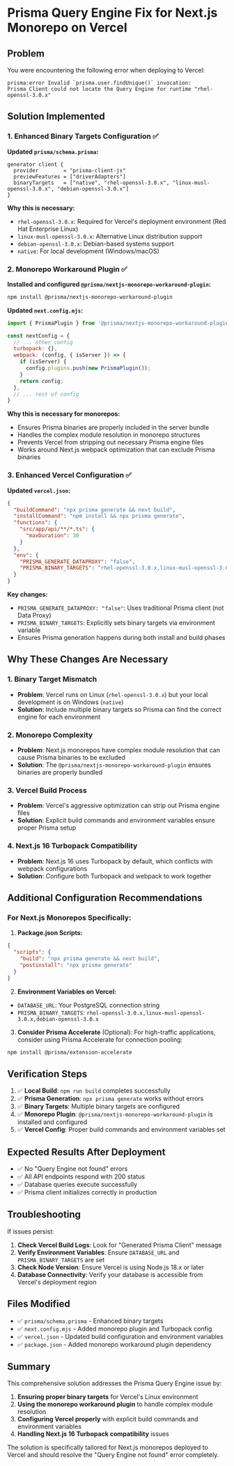 # Prisma Query Engine Fix for Next.js Monorepo on Vercel

## Problem
You were encountering the following error when deploying to Vercel:
```
prisma:error Invalid `prisma.user.findUnique()` invocation:
Prisma Client could not locate the Query Engine for runtime "rhel-openssl-3.0.x"
```

## Solution Implemented

### 1. Enhanced Binary Targets Configuration ✅

**Updated `prisma/schema.prisma`:**
```prisma
generator client {
  provider        = "prisma-client-js"
  previewFeatures = ["driverAdapters"]
  binaryTargets   = ["native", "rhel-openssl-3.0.x", "linux-musl-openssl-3.0.x", "debian-openssl-3.0.x"]
}
```

**Why this is necessary:**
- `rhel-openssl-3.0.x`: Required for Vercel's deployment environment (Red Hat Enterprise Linux)
- `linux-musl-openssl-3.0.x`: Alternative Linux distribution support
- `debian-openssl-3.0.x`: Debian-based systems support
- `native`: For local development (Windows/macOS)

### 2. Monorepo Workaround Plugin ✅

**Installed and configured `@prisma/nextjs-monorepo-workaround-plugin`:**

```bash
npm install @prisma/nextjs-monorepo-workaround-plugin
```

**Updated `next.config.mjs`:**
```javascript
import { PrismaPlugin } from '@prisma/nextjs-monorepo-workaround-plugin';

const nextConfig = {
  // ... other config
  turbopack: {},
  webpack: (config, { isServer }) => {
    if (isServer) {
      config.plugins.push(new PrismaPlugin());
    }
    return config;
  },
  // ... rest of config
}
```

**Why this is necessary for monorepos:**
- Ensures Prisma binaries are properly included in the server bundle
- Handles the complex module resolution in monorepo structures
- Prevents Vercel from stripping out necessary Prisma engine files
- Works around Next.js webpack optimization that can exclude Prisma binaries

### 3. Enhanced Vercel Configuration ✅

**Updated `vercel.json`:**
```json
{
  "buildCommand": "npx prisma generate && next build",
  "installCommand": "npm install && npx prisma generate",
  "functions": {
    "src/app/api/**/*.ts": {
      "maxDuration": 30
    }
  },
  "env": {
    "PRISMA_GENERATE_DATAPROXY": "false",
    "PRISMA_BINARY_TARGETS": "rhel-openssl-3.0.x,linux-musl-openssl-3.0.x,debian-openssl-3.0.x"
  }
}
```

**Key changes:**
- `PRISMA_GENERATE_DATAPROXY: "false"`: Uses traditional Prisma client (not Data Proxy)
- `PRISMA_BINARY_TARGETS`: Explicitly sets binary targets via environment variable
- Ensures Prisma generation happens during both install and build phases

## Why These Changes Are Necessary

### 1. **Binary Target Mismatch**
- **Problem**: Vercel runs on Linux (`rhel-openssl-3.0.x`) but your local development is on Windows (`native`)
- **Solution**: Include multiple binary targets so Prisma can find the correct engine for each environment

### 2. **Monorepo Complexity**
- **Problem**: Next.js monorepos have complex module resolution that can cause Prisma binaries to be excluded
- **Solution**: The `@prisma/nextjs-monorepo-workaround-plugin` ensures binaries are properly bundled

### 3. **Vercel Build Process**
- **Problem**: Vercel's aggressive optimization can strip out Prisma engine files
- **Solution**: Explicit build commands and environment variables ensure proper Prisma setup

### 4. **Next.js 16 Turbopack Compatibility**
- **Problem**: Next.js 16 uses Turbopack by default, which conflicts with webpack configurations
- **Solution**: Configure both Turbopack and webpack to work together

## Additional Configuration Recommendations

### For Next.js Monorepos Specifically:

1. **Package.json Scripts:**
```json
{
  "scripts": {
    "build": "npx prisma generate && next build",
    "postinstall": "npx prisma generate"
  }
}
```

2. **Environment Variables on Vercel:**
- `DATABASE_URL`: Your PostgreSQL connection string
- `PRISMA_BINARY_TARGETS`: `rhel-openssl-3.0.x,linux-musl-openssl-3.0.x,debian-openssl-3.0.x`

3. **Consider Prisma Accelerate** (Optional):
For high-traffic applications, consider using Prisma Accelerate for connection pooling:
```bash
npm install @prisma/extension-accelerate
```

## Verification Steps

1. ✅ **Local Build**: `npm run build` completes successfully
2. ✅ **Prisma Generation**: `npx prisma generate` works without errors
3. ✅ **Binary Targets**: Multiple binary targets are configured
4. ✅ **Monorepo Plugin**: `@prisma/nextjs-monorepo-workaround-plugin` is installed and configured
5. ✅ **Vercel Config**: Proper build commands and environment variables set

## Expected Results After Deployment

- ✅ No "Query Engine not found" errors
- ✅ All API endpoints respond with 200 status
- ✅ Database queries execute successfully
- ✅ Prisma client initializes correctly in production

## Troubleshooting

If issues persist:

1. **Check Vercel Build Logs**: Look for "Generated Prisma Client" message
2. **Verify Environment Variables**: Ensure `DATABASE_URL` and `PRISMA_BINARY_TARGETS` are set
3. **Check Node Version**: Ensure Vercel is using Node.js 18.x or later
4. **Database Connectivity**: Verify your database is accessible from Vercel's deployment region

## Files Modified

- ✅ `prisma/schema.prisma` - Enhanced binary targets
- ✅ `next.config.mjs` - Added monorepo plugin and Turbopack config
- ✅ `vercel.json` - Updated build configuration and environment variables
- ✅ `package.json` - Added monorepo workaround plugin dependency

## Summary

This comprehensive solution addresses the Prisma Query Engine issue by:
1. **Ensuring proper binary targets** for Vercel's Linux environment
2. **Using the monorepo workaround plugin** to handle complex module resolution
3. **Configuring Vercel properly** with explicit build commands and environment variables
4. **Handling Next.js 16 Turbopack compatibility** issues

The solution is specifically tailored for Next.js monorepos deployed to Vercel and should resolve the "Query Engine not found" error completely.
